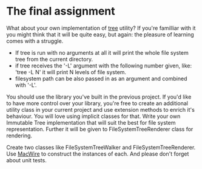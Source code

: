The final assignment
====================

What about your own implementation of [tree][Tree] utility? If you're familliar with it you might think that it will be quite easy, but again: the pleasure of learning comes with a struggle.

 - If tree is run with no arguments at all it will print the whole file system tree from the current directory. 
 - if tree receives the '-L' argument with the following number given, like: 'tree -L N' it will print N levels of file system. 
 - filesystem path can be also passed in as an argument and combined with '-L'. 

You should use the library you've built in the previous project. If you'd like to have more control over your library, you're free to create an additional utility class in your current project and use extension methods to enrich it's behaviour. You will love using implicit classes for that. Write your own Immutable Tree implementation that will suit the best for file system representation. Further it will be given to FileSystemTreeRenderer class for rendering. 

Create two classes like FileSystemTreeWalker and FileSystemTreeRenderer. Use [MacWire][MacWire] to construct the instances of each. And please don't forget about unit tests. 

[Tree]: https://linux.die.net/man/1/tree
[MacWire]: https://github.com/softwaremill/macwire
